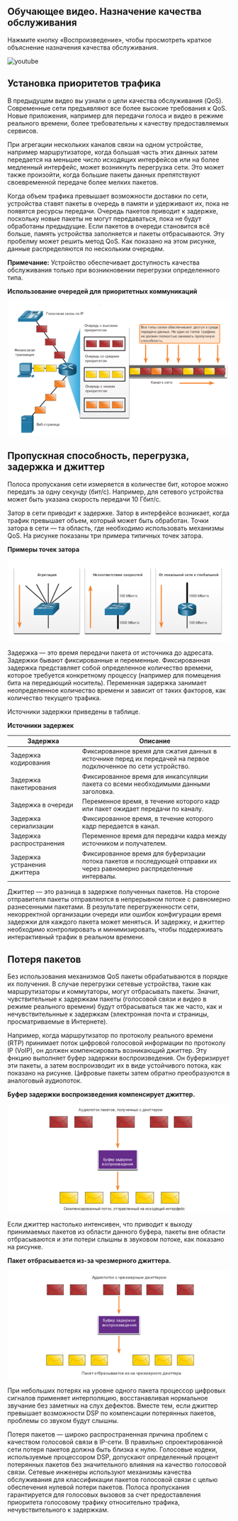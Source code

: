 <!-- 9.1.1 -->
## Обучающее видео. Назначение качества обслуживания

Нажмите кнопку «Воспроизведение», чтобы просмотреть краткое объяснение назначения качества обслуживания.

![youtube](https://www.youtube.com/watch?v=s_4r5MBW_Uc)

<!-- 9.1.2 -->
## Установка приоритетов трафика

В предыдущем видео вы узнали о цели качества обслуживания (QoS). Современные сети предъявляют все более высокие требования к QoS. Новые приложения, например для передачи голоса и видео в режиме реального времени, более требовательны к качеству предоставляемых сервисов.

При агрегации нескольких каналов связи на одном устройстве, например маршрутизаторе, когда большая часть этих данных затем передается на меньшее число исходящих интерфейсов или на более медленный интерфейс, может возникнуть перегрузка сети. Это может также произойти, когда большие пакеты данных препятствуют своевременной передаче более мелких пакетов.

Когда объем трафика превышает возможности доставки по сети, устройства ставят пакеты в очередь в памяти и удерживают их, пока не появятся ресурсы передачи. Очередь пакетов приводит к задержке, поскольку новые пакеты не могут передаваться, пока не будут обработаны предыдущие. Если пакетов в очереди становится всё больше, память устройства заполняется и пакеты отбрасываются. Эту пробелму может решить метод QoS. Как показано на этом рисунке, данные распределяются по нескольким очередям.

**Примечание:** Устройство обеспечивает доступность качества обслуживания только при возникновении перегрузки определенного типа.

**Использование очередей для приоритетных коммуникаций**

![](./assets/9.1.2.png)
<!-- /courses/ensa-dl/ae8eb390-34fd-11eb-ba19-f1886492e0e4/aeb59c8a-34fd-11eb-ba19-f1886492e0e4/assets/c680f510-1c46-11ea-af56-e368b99e9723.svg -->

<!--
На рисунке показаны три очереди для приоритизации трафика: с высоким, средним и низким приоритетом. Трафик голосовой телефонии по IP (VoIP) обозначен как высокий приоритет. Компьютер, отправляющий финансовые транзакции, помечен как средний приоритет. Сервер, отправляющий данные веб-страницы, помечен как низкий приоритет. Когда маршрутизатор получает трафик от трех устройств, он определяет его приоритет. Пакеты смешаны в сети в зависимости от приоритета, но у всех их есть доступ. Ни один из типов трафика не должен полностью занимать пропускную способность. На изображении показаны пакеты VoIP, которые приоритетизируются в первую очередь, затем второй пакеты финансовых транзакций, третий пакет VoIP, четвертый пакет финансовых транзакций, пятый и шестой пакеты VoIP, а затем седьмой веб-страницы.
-->

<!-- 9.1.3 -->
## Пропускная способность, перегрузка, задержка и джиттер

Полоса пропускания сети измеряется в количестве бит, которое можно передать за одну секунду (бит/с). Например, для сетевого устройства может быть указана скорость передачи 10 Гбит/с.

Затор в сети приводит к задержке. Затор в интерфейсе возникает, когда трафик превышает объем, который может быть обработан. Точки затора в сети — та область, где необходимо использовать механизмы QoS. На рисунке показаны три примера типичных точек затора.

**Примеры точек затора**

![](./assets/9.1.3.png)
<!-- /courses/ensa-dl/ae8eb390-34fd-11eb-ba19-f1886492e0e4/aeb59c8a-34fd-11eb-ba19-f1886492e0e4/assets/c6819153-1c46-11ea-af56-e368b99e9723.svg -->

<!--
На рисунке показаны три примера точек перегрузки на сетевом устройстве. Первый пример — агрегация на коммутаторе. Пять каналов входят в коммутатор и один канал  выходит. Второй пример — несоответствие скорости коммутатора. Входящее соединение составляет 1000 Мбит/с, а исходящее — 100 Мбит/с. Третий пример — канал локальная сеть — глобальная сеть на маршрутизаторе. Входящее соединение составляет 1000 Мбит/с, а исходящее — 100 Мбит/с.
-->

Задержка — это время передачи пакета от источника до адресата. Задержки бывают фиксированные и переменные. Фиксированная задержка представляет собой определенное количество времени, которое требуется конкретному процессу (например для помещения бита на передающий носитель). Переменная задержка занимает неопределенное количество времени и зависит от таких факторов, как количество текущего трафика.

Источники задержки приведены в таблице.

**Источники задержек**

| **Задержка**  | **Описание** |
| --- | --- |
| Задержка кодирования | Фиксированное время для сжатия данных в источнике перед их передачей на первое подключенное по сети устройство. |
| Задержка пакетирования | Фиксированное время для инкапсуляции пакета со всеми необходимыми данными заголовка. |
| Задержка в очереди | Переменное время, в течение которого кадр или пакет ожидает передачи по каналу. |
| Задержка сериализации | Фиксированное время, в течение которого кадр передается в канал. |
| Задержка распространения | Переменное время для передачи кадра между источником и получателем. |
| Задержка устранения джиттера | Фиксированное время для буферизации потока пакетов и последующей отправки их через равномерно распределенные интервалы. |

Джиттер — это разница в задержке полученных пакетов. На стороне отправителя пакеты отправляются в непрерывном потоке с равномерно разнесенными пакетами. В результате перегруженности сети, некорректной организации очереди или ошибок конфигурации время задержки для каждого пакета может меняться. И задержку, и джиттер необходимо контролировать и минимизировать, чтобы поддерживать интерактивный трафик в реальном времени.

<!-- 9.1.4 -->
## Потеря пакетов

Без использования механизмов QoS пакеты обрабатываются в порядке их получения. В случае перегрузки сетевые устройства, такие как маршрутизаторы и коммутаторы, могут отбрасывать пакеты. Значит, чувствительные к задержкам пакеты (голосовой связи и видео в режиме реального времени) будут отбрасываться так же часто, как и нечувствительнные к задержкам (электронная почта и страницы, просматриваемые в Интернете).

Например, когда маршрутизатор по протоколу реального времени (RTP) принимает поток цифровой голосовой информации по протоколу IP (VoIP), он должен компенсировать возникающий джиттер. Эту фнкцию выполняет буфер задержки воспроизведения. Он буферизирует эти пакеты, а затем воспроизводит их в виде устойчивого потока, как показано на рисунке. Цифровые пакеты затем обратно преобразуются в аналоговый аудиопоток.

**Буфер задержки воспроизведения компенсирует джиттер.**

![](./assets/9.1.4-1.png)
<!-- /courses/ensa-dl/ae8eb390-34fd-11eb-ba19-f1886492e0e4/aeb59c8a-34fd-11eb-ba19-f1886492e0e4/assets/c6822d93-1c46-11ea-af56-e368b99e9723.svg -->

<!--
На рисунке показано, как буфер задержки воспроизведения компенсирует джиттер. Пять пакетов принимаются устройством в разные промежутки времени. Буфер задержки воспроизведения, буферизирует пакеты и отправляет их на исходящий интерфейс в устойчивом и согласованном потоке.
-->

Если джиттер настолько интенсивен, что приводит к выходу принимаемых пакетов из области данного буфера, пакеты вне области отбрасываются и эти потери слышны в звуковом потоке, как показано на рисунке.

**Пакет отбрасывается из-за чрезмерного джиттера.**

![](./assets/9.1.4-2.png)
<!-- /courses/ensa-dl/ae8eb390-34fd-11eb-ba19-f1886492e0e4/aeb59c8a-34fd-11eb-ba19-f1886492e0e4/assets/c6827bb0-1c46-11ea-af56-e368b99e9723.svg -->

<!--
На рисунке показана функция буфера задержки воспроизведения, сбрасывая пакет из-за чрезмерного джиттера. Шесть пакетов принимаются устройством в разные промежутки времени. Буфер воспроизведения буферирует пакеты, но из-за того, что джиттер настолько велик, что пакеты должны быть получены вне диапазона этого буфера, они отбрасываются.
-->

При небольших потерях на уровне одного пакета процессор цифровых сигналов применяет интерполяцию, восстанавливая нормальное звучание без заметных на слух дефектов. Вместе тем, если джиттер превышает возможности DSP по компенсации потерянных пакетов, проблемы со звуком будут слышны.

Потеря пакетов — широко распространенная причина проблем с качеством голосовой связи в IP-сети. В правильно спроектированной сети потеря пакетов должна быть близка к нулю. Голосовые кодеки, используемые процессором DSP, допускают определенный процент потерянных пакетов без значительного влияния на качество голосовой связи. Сетевые инженеры используют механизмы качества обслуживания для классификации пакетов голосовой связи с целью обеспечения нулевой потери пакетов. Полоса пропускания гарантируется для голосовых вызовов за счет предоставления приоритета голосовому трафику относительно трафика, нечувствительного к задержкам.

<!-- 9.1.5 -->
<!-- quiz -->

